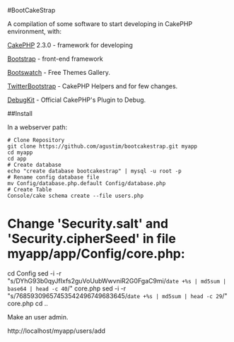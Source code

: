 #BootCakeStrap

A compilation of some software to start developing in CakePHP environment, with:

[CakePHP](http://www.cakephp.org) 2.3.0 - framework for developing

[Bootstrap](http://twitter.github.com/bootstrap/) - front-end framework

[Bootswatch](http://bootswatch.com/) - Free Themes Gallery.

[TwitterBootstrap](https://github.com/slywalker/TwitterBootstrap) - CakePHP Helpers and for few changes.

[DebugKit](https://github.com/cakephp/debug_kit.git) - Official CakePHP's Plugin to Debug.


##Install

In a webserver path:

	# Clone Repository
	git clone https://github.com/agustim/bootcakestrap.git myapp
	cd myapp
	cd app
	# Create database
	echo "create database bootcakestrap" | mysql -u root -p
	# Rename config database file
	mv Config/database.php.default Config/database.php
	# Create Table
	Console/cake schema create --file users.php

  # Change 'Security.salt' and 'Security.cipherSeed' in file myapp/app/Config/core.php:
  cd Config
  sed -i -r "s/DYhG93b0qyJfIxfs2guVoUubWwvniR2G0FgaC9mi/`date +%s | md5sum | base64 | head -c 40`/" core.php
  sed -i -r "s/76859309657453542496749683645/`date +%s | md5sum | head -c 29`/" core.php
  cd ..

Make an user admin.

http://localhost/myapp/users/add





	


